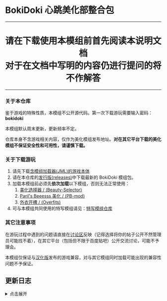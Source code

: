 # BokiDoki 心跳美化部整合包

---

<div align="center">
  
# 请在下载使用本模组前首先阅读本说明文档<br>对于在文档中写明的内容仍进行提问的将不作解答

</div>

---
### 关于本仓库
鉴于游戏的特殊性质，本模组不公开源代码。第一次下载游玩需要输入密码：**bokidoki**

本模组默认周末更新，更新频率不定。

仓库本身不含游戏相关内容，仅作为美化模组发布地址。**对在其它平台下载的美化模组不保证安全性和可用性，请谨慎下载。**

### 关于下载游玩
1. 请先下载[含模组加载器(JML)的游戏本体][jml-build-repo]
2. 请在本仓库的[发行版(releases)][latest-release]中下载最新的 BokiDoki 模组包。
3. 加载本模组前必须先**依次加载**以下模组，否则无法正常使用：
    1. [美化选择器 / (Beauty-Selector)][bs-repo]
    2. [Paril's Beeesss 美化 / (PB-mod)][pb-repo]
    3. [外衣开槽 / (Overfits)][overfits-repo]
4. 可与本模组共同使用的特写模组请见：[特写模组仓库][beautification-repos]

### 其它注意事项
在游玩过程中遇到的问题请直接在[讨论区][disscussions]反映（记得选择将你的帖子公开不然管理员可能找不着），在其它平台（包括但不限于百度贴吧）公开交流讨论，可能不予理会。

本模组仅保证与[汉化版][dol-chs-repo]发布的游戏兼容，对与其它模组同时加载可能出现的兼容性问题不予保证。

## 更新日志
<details>
<summary>点击展开</summary>
> 2023.12.3 - v1.2.0 <br>
> 2023.11.15 - v1.1.0 - 修复v1.0.0的bug，补充icon，添加对mod导入顺序的错误处理<br>
> 2023.11.14 - v1.0.0
</details>

[disscussions]: https://github.com/orgs/BokiDoki-Beautification-Department/discussions
[latest-release]: https://github.com/BokiDoki-Beautification-Department/BokiDoki/releases/latest
[jml-build-repo]: https://github.com/Lyoko-Jeremie/DoLModLoaderBuild
[bs-repo]: https://github.com/suin14/Beauty-selector-mod
[pb-repo]: ?
[overfits-repo]: https://github.com/suin14/Overfits-mod
[dol-chs-repo]: https://github.com/Eltirosto/Degrees-of-Lewdity-Chinese-Localization
[beautification-repos]: https://github.com/orgs/BokiDoki-Beautification-Department/repositories

